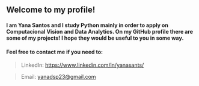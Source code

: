 ## Welcome to my profile! 

#### I am Yana Santos and I study Python mainly in order to apply on Computacional Vision and Data Analytics. On my GitHub profile there are some of my projects! I hope they would be useful to you in some way. 
#### Feel free to contact me if you need to:
> LinkedIn: https://www.linkedin.com/in/yanasants/

> Email: yanadsp23@gmail.com
